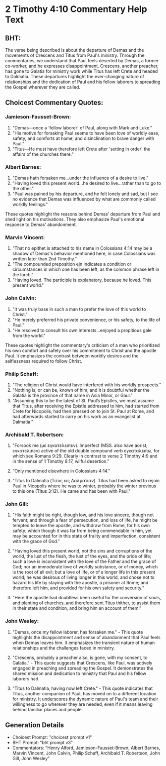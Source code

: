 # 2 Timothy 4:10 Commentary Help Text

## BHT:
The verse being described is about the departure of Demas and the movements of Crescens and Titus from Paul's ministry. Through the commentaries, we understand that Paul feels deserted by Demas, a former co-worker, and he expresses disappointment. Crescens, another preacher, has gone to Galatia for ministry work while Titus has left Crete and headed to Dalmatia. These departures highlight the ever-changing nature of relationships and the dedication of Paul and his fellow laborers to spreading the Gospel wherever they are called.

## Choicest Commentary Quotes:
### Jamieson-Fausset-Brown:
1. "Demas—once a 'fellow laborer' of Paul, along with Mark and Luke." 
2. "His motive for forsaking Paul seems to have been love of worldly ease, safety, and comforts at home, and disinclination to brave danger with Paul."
3. "Titus—He must have therefore left Crete after 'setting in order' the affairs of the churches there."

### Albert Barnes:
1. "Demas hath forsaken me...under the influence of a desire to live." 
2. "Having loved this present world...he desired to live...rather than to go to the other." 
3. "Paul was pained by his departure, and he felt lonely and sad, but I see no evidence that Demas was influenced by what are commonly called worldly feelings."

These quotes highlight the reasons behind Demas' departure from Paul and shed light on his motivations. They also emphasize Paul's emotional response to Demas' abandonment.

### Marvin Vincent:
1. "That no epithet is attached to his name in Colossians 4:14 may be a shadow of Demas's behavior mentioned here, in case Colossians was written later than 2nd Timothy."
2. "The compounded preposition ejn indicates a condition or circumstances in which one has been left, as the common phrase left in the lurch."
3. "Having loved. The participle is explanatory, because he loved. This present world."

### John Calvin:
1. "It was truly base in such a man to prefer the love of this world to Christ."
2. "He merely preferred his private convenience, or his safety, to the life of Paul."
3. "He resolved to consult his own interests...enjoyed a propitious gale from the world."

These quotes highlight the commentary's criticism of a man who prioritized his own comfort and safety over his commitment to Christ and the apostle Paul. It emphasizes the contrast between worldly desires and the selflessness required to follow Christ.

### Philip Schaff:
1. "The religion of Christ would have interfered with his worldly prospects."
2. "Nothing is, or can be, known of him, and it is doubtful whether the Galatia is the province of that name in Asia Minor, or Gaul."
3. "Assuming this to be the latest of St. Paul’s Epistles, we must assume that Titus, after receiving the Epistle addressed to him, had started from Crete for Nicopolis, had then pressed on to join St. Paul at Rome, and had afterwards started to carry on his work as an evangelist at Dalmatia."

### Archibald T. Robertson:
1. "Forsook me (με εγκατελειπεν). Imperfect (MSS. also have aorist, εγκατελιπεν) active of the old double compound verb εγκαταλειπω, for which see Romans 9:29. Clearly in contrast to verse 2 Timothy 4:9 and in the sense of 1 Timothy 6:17, wilful desertion." 

2. "Only mentioned elsewhere in Colossians 4:14." 

3. "Titus to Dalmatia (Τιτος εις Δαλματιαν). Titus had been asked to rejoin Paul in Nicopolis where he was to winter, probably the winter previous to this one (Titus 3:12). He came and has been with Paul."

### John Gill:
1. "His faith might be right, though low, and his love sincere, though not fervent; and through a fear of persecution, and loss of life, he might be tempted to leave the apostle, and withdraw from Rome, for his own safety; which though it was far from being commendable in him, yet may be accounted for in this state of frailty and imperfection, consistent with the grace of God."

2. "Having loved this present world, not the sins and corruptions of the world, the lust of the flesh, the lust of the eyes, and the pride of life; such a love is inconsistent with the love of the Father and the grace of God; nor an immoderate love of worldly substance, or of money, which is the root of all evil; but a love of life, or of a longer life in this present world; he was desirous of living longer in this world, and chose not to hazard his life by staying with the apostle, a prisoner at Rome; and therefore left him, and provided for his own safety and security."

3. "Here the apostle had doubtless been useful for the conversion of souls, and planting of churches, and therefore sent Titus thither, to assist them in their state and condition, and bring him an account of them."

### John Wesley:
1. "Demas, once my fellow laborer, has forsaken me." - This quote highlights the disappointment and sense of abandonment that Paul feels when Demas leaves him. It emphasizes the transient nature of human relationships and the challenges faced in ministry.

2. "Crescens, probably a preacher also, is gone, with my consent, to Galatia." - This quote suggests that Crescens, like Paul, was actively engaged in preaching and spreading the Gospel. It demonstrates the shared mission and dedication to ministry that Paul and his fellow laborers had.

3. "Titus to Dalmatia, having now left Crete." - This quote indicates that Titus, another companion of Paul, has moved on to a different location for ministry. It underscores the dynamic nature of Paul's team and their willingness to go wherever they are needed, even if it means leaving behind familiar places and people.


## Generation Details
- Choicest Prompt: "choicest prompt v1"
- BHT Prompt: "bht prompt v3"
- Commentators: "Henry Alford, Jamieson-Fausset-Brown, Albert Barnes, Marvin Vincent, John Calvin, Philip Schaff, Archibald T. Robertson, John Gill, John Wesley"
